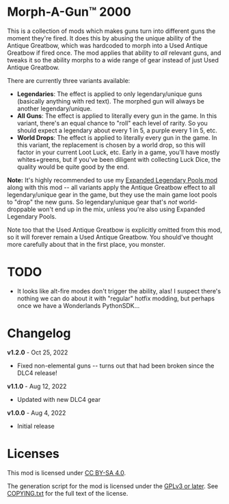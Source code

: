 Morph-A-Gun™ 2000
=================

This is a collection of mods which makes guns turn into different guns the
moment they're fired.  It does this by abusing the unique ability of the Antique
Greatbow, which was hardcoded to morph into a Used Antique Greatbow if fired
once.  The mod applies that ability to *all* relevant guns, and tweaks it so
the ability morphs to a wide range of gear instead of just Used Antique Greatbow.

There are currently three variants available:

 * **Legendaries**: The effect is applied to only legendary/unique guns
   (basically anything with red text).  The morphed gun will always be another
   legendary/unique.
 * **All Guns**: The effect is applied to literally every gun in the game.  In
   this variant, there's an equal chance to "roll" each level of rarity.  So
   you should expect a legendary about every 1 in 5, a purple every 1 in 5, etc.
 * **World Drops**: The effect is applied to literally every gun in the game.
   In this variant, the replacement is chosen by a world drop, so this will
   factor in your current Loot Luck, etc.  Early in a game, you'll have mostly
   whites+greens, but if you've been diligent with collecting Luck Dice, the
   quality would be quite good by the end.

**Note:** It's highly recommended to use my [Expanded Legendary Pools mod](https://github.com/BLCM/wlmods/wiki/Expanded%20Legendary%20Pools)
along with this mod -- all variants apply the Antique Greatbow effect to all
legendary/unique gear in the game, but they use the main game loot pools to
"drop" the new guns.  So legendary/unique gear that's *not* world-droppable
won't end up in the mix, unless you're also using Expanded Legendary Pools.

Note too that the Used Antique Greatbow is explicitly omitted from this mod,
so it will forever remain a Used Antique Greatbow.  You should've thought more
carefully about that in the first place, you monster.

TODO
====

* It looks like alt-fire modes don't trigger the ability, alas!  I suspect
  there's nothing we can do about it with "regular" hotfix modding, but
  perhaps once we have a Wonderlands PythonSDK...

Changelog
=========

**v1.2.0** - Oct 25, 2022
 * Fixed non-elemental guns -- turns out that had been broken since the
   DLC4 release!

**v1.1.0** - Aug 12, 2022
 * Updated with new DLC4 gear

**v1.0.0** - Aug 4, 2022
 * Initial release
 
Licenses
========

This mod is licensed under [CC BY-SA 4.0](https://creativecommons.org/licenses/by-sa/4.0/).

The generation script for the mod is licensed under the
[GPLv3 or later](https://www.gnu.org/licenses/quick-guide-gplv3.html).
See [COPYING.txt](../../COPYING.txt) for the full text of the license.

